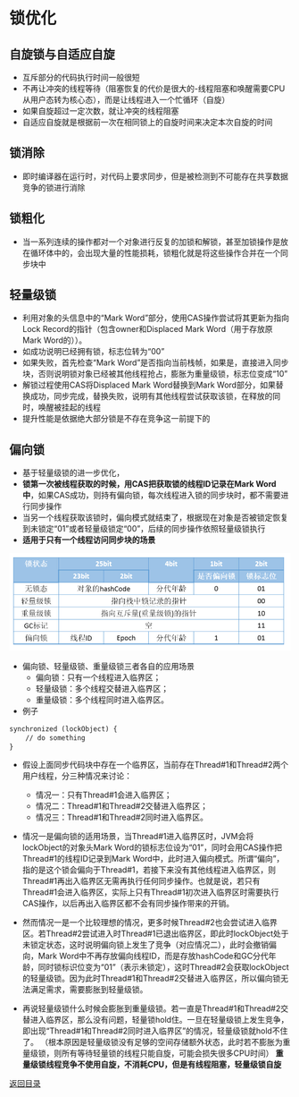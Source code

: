 # 锁优化
## 自旋锁与自适应自旋
* 互斥部分的代码执行时间一般很短
* 不再让冲突的线程等待（阻塞恢复的代价是很大的-线程阻塞和唤醒需要CPU从用户态转为核心态），而是让线程进入一个忙循环（自旋）
* 如果自旋超过一定次数，就让冲突的线程阻塞
* 自适应自旋就是根据前一次在相同锁上的自旋时间来决定本次自旋的时间

## 锁消除
* 即时编译器在运行时，对代码上要求同步，但是被检测到不可能存在共享数据竞争的锁进行消除

## 锁粗化
* 当一系列连续的操作都对一个对象进行反复的加锁和解锁，甚至加锁操作是放在循环体中的，会出现大量的性能损耗，锁粗化就是将这些操作合并在一个同步块中

## 轻量级锁
* 利用对象的头信息中的“Mark Word”部分，使用CAS操作尝试将其更新为指向Lock Record的指针（包含owner和Displaced Mark Word（用于存放原Mark Word的））。
* 如成功说明已经拥有锁，标志位转为“00”
* 如果失败，首先检查“Mark Word”是否指向当前栈帧，如果是，直接进入同步块，否则说明锁对象已经被其他线程抢占，膨胀为重量级锁，标志位变成“10”
* 解锁过程使用CAS将Displaced Mark Word替换到Mark Word部分，如果替换成功，同步完成，替换失败，说明有其他线程尝试获取该锁，在释放的同时，唤醒被挂起的线程
* 提升性能是依据绝大部分锁是不存在竞争这一前提下的

## 偏向锁
* 基于轻量级锁的进一步优化，
* **锁第一次被线程获取的时候，用CAS把获取锁的线程ID记录在Mark Word中**，如果CAS成功，则持有偏向锁，每次线程进入锁的同步块时，都不需要进行同步操作
* 当另一个线程获取该锁时，偏向模式就结束了，根据现在对象是否被锁定恢复到未锁定“01”或者轻量级锁定“00”，后续的同步操作依照轻量级锁执行
* **适用于只有一个线程访问同步块的场景**

![](./img/lock_optimization_1.png)

* 偏向锁、轻量级锁、重量级锁三者各自的应用场景
    * 偏向锁：只有一个线程进入临界区；
    * 轻量级锁：多个线程交替进入临界区；
    * 重量级锁：多个线程同时进入临界区。
* 例子
```
synchronized (lockObject) {
    // do something
}
```
* 假设上面同步代码块中存在一个临界区，当前存在Thread#1和Thread#2两个用户线程，分三种情况来讨论：
    * 情况一：只有Thread#1会进入临界区；
    * 情况二：Thread#1和Thread#2交替进入临界区；
    * 情况三：Thread#1和Thread#2同时进入临界区。
* 情况一是偏向锁的适用场景，当Thread#1进入临界区时，JVM会将lockObject的对象头Mark Word的锁标志位设为“01”，同时会用CAS操作把Thread#1的线程ID记录到Mark Word中，此时进入偏向模式。所谓“偏向”，指的是这个锁会偏向于Thread#1，若接下来没有其他线程进入临界区，则Thread#1再出入临界区无需再执行任何同步操作。也就是说，若只有Thread#1会进入临界区，实际上只有Thread#1初次进入临界区时需要执行CAS操作，以后再出入临界区都不会有同步操作带来的开销。

* 然而情况一是一个比较理想的情况，更多时候Thread#2也会尝试进入临界区。若Thread#2尝试进入时Thread#1已退出临界区，即此时lockObject处于未锁定状态，这时说明偏向锁上发生了竞争（对应情况二），此时会撤销偏向，Mark Word中不再存放偏向线程ID，而是存放hashCode和GC分代年龄，同时锁标识位变为“01”（表示未锁定），这时Thread#2会获取lockObject的轻量级锁。因为此时Thread#1和Thread#2交替进入临界区，所以偏向锁无法满足需求，需要膨胀到轻量级锁。

* 再说轻量级锁什么时候会膨胀到重量级锁。若一直是Thread#1和Thread#2交替进入临界区，那么没有问题，轻量锁hold住。一旦在轻量级锁上发生竞争，即出现“Thread#1和Thread#2同时进入临界区”的情况，轻量级锁就hold不住了。 （根本原因是轻量级锁没有足够的空间存储额外状态，此时若不膨胀为重量级锁，则所有等待轻量锁的线程只能自旋，可能会损失很多CPU时间）
**重量级锁线程竞争不使用自旋，不消耗CPU，但是有线程阻塞，轻量级锁自旋**

[返回目录](../CONTENTS.md)